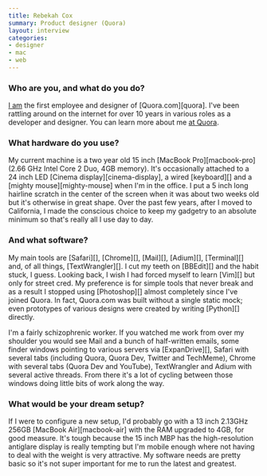 ```yaml
---
title: Rebekah Cox
summary: Product designer (Quora)
layout: interview
categories:
- designer
- mac
- web
---
```


### Who are you, and what do you do?

[I am](http://www.artypapers.com/ "Rebekah's website.") the first employee and designer of [Quora.com][quora]. I've been rattling around on the internet for over 10 years in various roles as a developer and designer. You can learn more about me [at Quora](http://quora.com/rcox/ "Rebekah's Quora page.").

### What hardware do you use?

My current machine is a two year old 15 inch [MacBook Pro][macbook-pro] (2.66 GHz Intel Core 2 Duo, 4GB memory). It's occasionally attached to a 24 inch LED [Cinema display][cinema-display], a wired [keyboard][] and a [mighty mouse][mighty-mouse] when I'm in the office. I put a 5 inch long hairline scratch in the center of the screen when it was about two weeks old but it's otherwise in great shape. Over the past few years, after I moved to California, I made the conscious choice to keep my gadgetry to an absolute minimum so that's really all I use day to day.

### And what software?

My main tools are [Safari][], [Chrome][], [Mail][], [Adium][], [Terminal][] and, of all things, [TextWrangler][]. I cut my teeth on [BBEdit][] and the habit stuck, I guess. Looking back, I wish I had forced myself to learn [Vim][] but only for street cred. My preference is for simple tools that never break and as a result I stopped using [Photoshop][] almost completely since I've joined Quora. In fact, Quora.com was built without a single static mock; even prototypes of various designs were created by writing [Python][] directly.

I'm a fairly schizophrenic worker. If you watched me work from over my shoulder you would see Mail and a bunch of half-written emails, some finder windows pointing to various servers via [ExpanDrive][], Safari with several tabs (including Quora, Quora Dev, Twitter and TechMeme), Chrome with several tabs (Quora Dev and YouTube), TextWrangler and Adium with several active threads. From there it's a lot of cycling between those windows doing little bits of work along the way.

### What would be your dream setup?

If I were to configure a new setup, I'd probably go with a 13 inch 2.13GHz 256GB [MacBook Air][macbook-air] with the RAM upgraded to 4GB, for good measure. It's tough because the 15 inch MBP has the high-resolution antiglare display is really tempting but I'm mobile enough where not having to deal with the weight is very attractive. My software needs are pretty basic so it's not super important for me to run the latest and greatest.